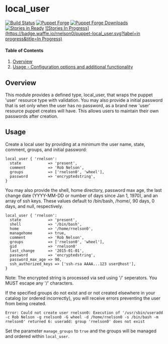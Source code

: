 # local_user

[![Build Status](https://travis-ci.org/rnelson0/puppet-local_user.png?branch=master)](https://travis-ci.org/rnelson0/puppet-local_user)
[![Puppet Forge](http://img.shields.io/puppetforge/v/rnelson0/local_user.svg)](https://forge.puppetlabs.com/rnelson0/local_user)
[![Puppet Forge Downloads](http://img.shields.io/puppetforge/dt/rnelson0/local_user.svg)](https://forge.puppetlabs.com/rnelson0/local_user)
[![Stories in Ready](https://badge.waffle.io/rnelson0/puppet-local_user.svg?label=ready&title=Ready)](http://waffle.io/rnelson0/puppet-modules)
[![Stories In Progress](https://badge.waffle.io/rnelson0/puppet-local_user.svg?label=in progress&title=In Progress)](http://waffle.io/rnelson0/puppet-modules)

#### Table of Contents

1. [Overview](#overview)
2. [Usage - Configuration options and additional functionality](#usage)

## Overview

This module provides a defined type, local_user, that wraps the puppet 'user'
resource type with validation. You may also provide a initial password that is
set only when the user has no password, as a brand new 'user' resource puppet
creates will have. This allows users to maintain their own passwords after
creation.

## Usage

Create a local user by providing at a minimum the user name, state, comment,
groups, and initial password:

    local_user { 'rnelson':
      state            => 'present',
      comment          => 'Rob Nelson',
      groups           => ['rnelson0', 'wheel'],
      password         => 'encryptedstring',
    }

You may also provide the shell, home directory, password max age, the last
change date (YYYY-MM-DD or number of days since Jan 1, 1970), and an array of ssh keys. These values
default to /bin/bash, /home/<username>, 90 days, 0 days, and null, respectively.

    local_user { 'rnelson':
      state            => 'present',
      shell            => '/bin/bash',
      home             => '/home/rnelson0',
      managehome       => true,
      comment          => 'Rob Nelson',
      groups           => ['rnelson0', 'wheel'],
      gid              => 'rnelson0'
      last_change      => '2015-01-01',
      password         => 'encryptedstring',
      password_max_age => 90,
      ssh_authorized_keys => ['ssh-rsa AAAA...123 user@host'],
    }

Note: The encrypted string is processed via sed using '/' seperators. You MUST
escape any '/' characters.

If the specified groups do not exist and or not created elsewhere in your catalog (or ordered incorrectly), you will receive errors preventing the user from being created.

    Error: Could not create user rnelson0: Execution of '/usr/sbin/useradd -c Rob Nelson -g rnelson0 -G wheel -d /home/rnelson0 -s /bin/bash -m rnelson0' returned 6: useradd: group 'rnelson0' does not exist

Set the parameter `manage_groups` to `true` and the groups will be managed and ordered within `local_user`.
